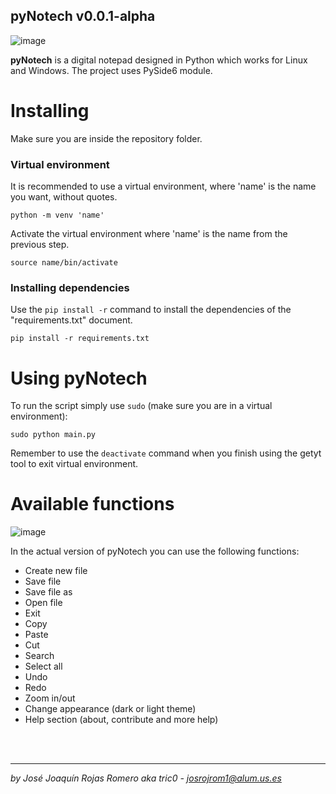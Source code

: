 ## pyNotech v0.0.1-alpha
![image](https://github.com/josrojrom1/pyNotech/assets/32680720/9316e2fc-fb30-45b1-a28a-81b99496083b)

**pyNotech** is a digital notepad designed in Python which works for Linux and Windows. The project uses PySide6 module.

# Installing
Make sure you are inside the repository folder.
### Virtual environment
It is recommended to use a virtual environment, where 'name' is the name you want, without quotes.
```
python -m venv 'name'
```
Activate the virtual environment where 'name' is the name from the previous step.
```
source name/bin/activate
```
### Installing dependencies
Use the `pip install -r` command to install the dependencies of the "requirements.txt" document.
```
pip install -r requirements.txt
```
# Using pyNotech
To run the script simply use `sudo` (make sure you are in a virtual environment):
```
sudo python main.py
```

Remember to use the `deactivate` command when you finish using the getyt tool to exit virtual environment.

# Available functions
![image](https://github.com/josrojrom1/pyNotech/assets/32680720/b7c25ecf-fb27-48bc-9975-374d08320268)

In the actual version of pyNotech you can use the following functions:

- Create new file
- Save file
- Save file as
- Open file
- Exit
- Copy
- Paste
- Cut
- Search
- Select all
- Undo
- Redo
- Zoom in/out
- Change appearance (dark or light theme)
- Help section (about, contribute and more help)

<br/>
<br/>

---

*by José Joaquín Rojas Romero aka tric0 - josrojrom1@alum.us.es*




